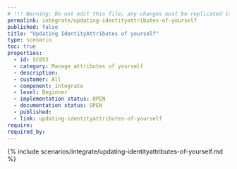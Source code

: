 ```yaml
---
# !!! Warning: Do not edit this file; any changes must be replicated in Excel !!!
permalink: integrate/updating-identityattributes-of-yourself
published: false
title: "Updating IdentityAttributes of yourself"
type: scenario
toc: true
properties:
  - id: SC053
  - category: Manage attributes of yourself
  - description:
  - customer: All
  - component: integrate
  - level: Beginner
  - implementation status: OPEN
  - documentation status: OPEN
  - published:
  - link: updating-identityattributes-of-yourself
require:
required_by:
---
```


{% include scenarios/integrate/updating-identityattributes-of-yourself.md %}
